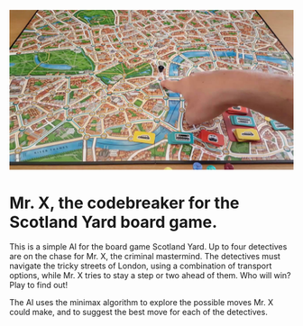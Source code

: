 ![mrx-pic](https://github.com/alko5923/Mr-X/blob/main/mrx.jpg)

# Mr. X, the codebreaker for the Scotland Yard board game.

This is a simple AI for the board game Scotland Yard. Up to four detectives are on the chase for Mr. X, the criminal mastermind. The detectives must navigate the tricky streets of London, using a combination of transport options, while Mr. X tries to stay a step or two ahead of them. Who will win? Play to find out!

The AI uses the minimax algorithm to explore the possible moves Mr. X could make, and to suggest the best move for each of the detectives. 
